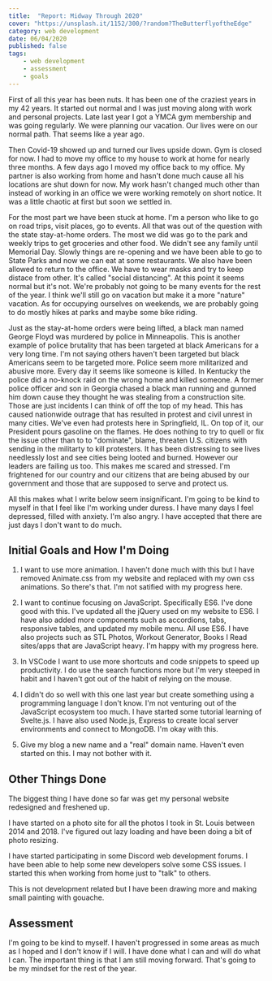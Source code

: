 ```yaml
---
title:  "Report: Midway Through 2020"
cover: "https://unsplash.it/1152/300/?random?TheButterflyoftheEdge"
category: web development
date: 06/04/2020
published: false
tags:
    - web development
    - assessment
    - goals
---
```


First of all this year has been nuts. It has been one of the craziest years in my 42 years. It started out normal and I was just moving along with work and personal projects. Late last year I got a YMCA gym membership and was going regularly. We were planning our vacation. Our lives were on our normal path. That seems like a year ago.

Then Covid-19 showed up and turned our lives upside down. Gym is closed for now. I had to move my office to my house to work at home for nearly three months. A few days ago I moved my office back to my office. My partner is also working from home and hasn't done much cause all his locations are shut down for now. My work hasn't changed much other than instead of working in an office we were working remotely on short notice. It was a little chaotic at first but soon we settled in.

For the most part we have been stuck at home. I'm a person who like to go on road trips, visit places, go to events. All that was out of the question with the state stay-at-home orders. The most we did was go to the park and weekly trips to get groceries and other food. We didn't see any family until Memorial Day. Slowly things are re-opening and we have been able to go to State Parks and now we can eat at some restaurants. We also have been allowed to return to the office. We have to wear masks and try to keep distace from other. It's called "social distancing". At this point it seems normal but it's not. We're probably not going to be many events for the rest of the year. I think we'll still go on vacation but make it a more "nature" vacation. As for occupying ourselves on weekends, we are probably going to do mostly hikes at parks and maybe some bike riding. 

Just as the stay-at-home orders were being lifted, a black man named George Floyd was murdered by police in Minneapolis. This is another example of police brutality that has been targeted at black Americans for a very long time. I'm not saying others haven't been targeted but black Americans seem to be targeted more. Police seem more militarized and abusive more. Every day it seems like someone is killed. In Kentucky the police did a no-knock raid on the wrong home and killed someone. A former police officer and son in Georgia chased a black man running and gunned him down cause they thought he was stealing from a construction site. Those are just incidents I can think of off the top of my head. This has caused nationwide outrage that has resulted in protest and civil unrest in many cities. We've even had protests here in Springfield, IL. On top of it, our President pours gasoline on the flames. He does nothing to try to quell or fix the issue other than to to "dominate", blame, threaten U.S. citizens with sending in the militarty to kill protesters. It has been distressing to see lives needlessly lost and see cities being looted and burned. However our leaders are failing us too. This makes me scared and stressed. I'm frightened for our country and our citizens that are being abused by our government and those that are supposed to serve and protect us.

All this makes what I write below seem insignificant. I'm going to be kind to myself in that I feel like I'm working under duress. I have many days I feel depressed, filled with anxiety. I'm also angry. I have accepted that there are just days I don't want to do much.

## Initial Goals and How I'm Doing

1. I want to use more animation. I haven't done much with this but I have removed Animate.css from my website and replaced with my own css animations. So there's that. I'm not satified with my progress here.

2. I want to continue focusing on JavaScript. Specifically ES6. I've done good with this. I've updated all the jQuery used on my website to ES6. I have also added more components such as accordions, tabs, responsive tables, and updated my mobile menu. All use ES6. I have also projects such as STL Photos, Workout Generator, Books I Read sites/apps that are JavaScript heavy. I'm happy with my progress here.

3. In VSCode I want to use more shortcuts and code snippets to speed up productivity. I do use the search functions more but I'm very steeped in habit and I haven't got out of the habit of relying on the mouse.

4. I didn't do so well with this one last year but create something using a programming language I don't know. I'm not venturing out of the JavaScript ecosystem too much. I have started some tutorial learning of Svelte.js. I have also used Node.js, Express to create local server environments and connect to MongoDB. I'm okay with this.

5. Give my blog a new name and a "real" domain name. Haven't even started on this. I may not bother with it.

## Other Things Done

The biggest thing I have done so far was get my personal website redesigned and freshened up. 

I have started on a photo site for all the photos I took in St. Louis between 2014 and 2018. I've figured out lazy loading and have been doing a bit of photo resizing.

I have started participating in some Discord web development forums. I have been able to help some new developers solve some CSS issues. I started this when working from home just to "talk" to others.

This is not development related but I have been drawing more and making small painting with gouache.

## Assessment

I'm going to be kind to myself. I haven't progressed in some areas as much as I hoped and I don't know if I will. I have done what I can and will do what I can. The important thing is that I am still moving forward. That's going to be my mindset for the rest of the year. 